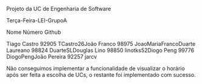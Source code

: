 Projeto da UC de Engenharia de Software

Terça-Feira-LEI-GrupoA

Nome Número Github

Tiago Castro 92905 TCastro26João Franco 98975 JoaoMariaFrancoDuarte Laureano 98824 DuarteSLDouglas Lino 98850 linotks52Diogo Peng 99776 DiogoPengJoão Pereira 92257 jarcv


Não conseguimos implementar a funcionalidade de visualizar o horário após ser feita a escolha de UCs, o restante foi implementado com sucesso.